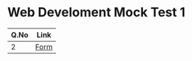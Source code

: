 # Web Develoment Mock Test 1

| Q.No | Link                                                                                   |
| ---- | -------------------------------------------------------------------------------------- |
| 2    | [Form](https://super-lollipop-eef468.netlify.app/Web_Development_MockTest_1/form.html) |
